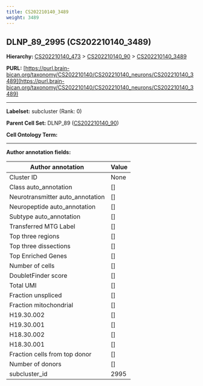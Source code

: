 ```yaml
---
title: CS202210140_3489
weight: 3489
---
```

## DLNP_89_2995 (CS202210140_3489)
<b>Hierarchy: </b>
[CS202210140_473](../CS202210140_473) >
[CS202210140_90](../CS202210140_90) >
[CS202210140_3489](../CS202210140_3489)

**PURL:** [https://purl.brain-bican.org/taxonomy/CS202210140/CS202210140_neurons/CS202210140_3489](https://purl.brain-bican.org/taxonomy/CS202210140/CS202210140_neurons/CS202210140_3489)

---


**Labelset:** subcluster (Rank: 0)

**Parent Cell Set:** DLNP_89 ([CS202210140_90](../CS202210140_90))



**Cell Ontology Term:** 

[MARKER GENES.]: #


---

[TRANSFERRED ANNOTATIONS.]: #


[AUTHOR ANNOTATION FIELDS.]: #


**Author annotation fields:**

| Author annotation | Value |
|-------------------|-------|
|Cluster ID|None|
|Class auto_annotation|[]|
|Neurotransmitter auto_annotation|[]|
|Neuropeptide auto_annotation|[]|
|Subtype auto_annotation|[]|
|Transferred MTG Label|[]|
|Top three regions|[]|
|Top three dissections|[]|
|Top Enriched Genes|[]|
|Number of cells|[]|
|DoubletFinder score|[]|
|Total UMI|[]|
|Fraction unspliced|[]|
|Fraction mitochondrial|[]|
|H19.30.002|[]|
|H19.30.001|[]|
|H18.30.002|[]|
|H18.30.001|[]|
|Fraction cells from top donor|[]|
|Number of donors|[]|
|subcluster_id|2995|
